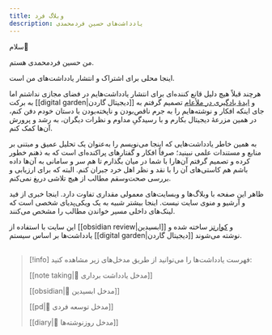 ```yaml
---
title: وبلاگ فرد
description: یادداشت‌های حسین فردمحمدی
---
```

سلام👋

من حسین فردمحمدی هستم.

اینجا محلی برای اشتراک و انتشار یادداشت‌های من است.

هرچند قبلاً هیچ دلیل قانع کننده‌ای برای انتشار یادداشت‌هایم در فضای مجازی نداشتم اما به برکت  [[digital garden|دیجیتال گاردن]] و [ایدۀ یادگیری در ملأعام](https://www.swyx.io/learn-in-public)  تصمیم گرفتم به جای اینکه افکار و نوشته‌هایم را به جرم ناقص‌بودن و ناپخته‌بودن با دستان خودم دفن کنم، در همین مزرعۀ دیجیتال بکارم و با رسیدگیِ مداوم و نظرات دیگران، به رشد و پرورش آن‌ها کمک کنم.

به همین خاطر یادداشت‌هایی که اینجا می‌نویسم را به‌عنوان یک تحلیل عمیق و مبتنی بر منابع و مستندات علمی نبینید؛ صرفاً افکار و گفتارهای پراکنده‌ای است که به ذهنم خطور کرده و تصمیم گرفتم آن‌هارا با شما در میان بگذارم تا هم سر و سامانی به آن‌ها داده باشم هم کاستی‌های آن را با نقد و نظر اهل خرد جبران کنم. البته که برای ارزیابی و بررسی صحت‌وسقم مطالب از هیچ تلاشی دریغ نمی‌کنم.

ظاهر این صفحه با وبلاگ‌ها و وبسایت‌های معمولی مقداری تفاوت دارد. اینجا خبری از فید و آرشیو و منوی سایت  نیست. اینجا بیشتر شبیه به یک ویکی‌پدیای شخصی است که لینک‌های داخلی مسیر خواندن مطالب را مشخص می‌کنند.

این سایت با استفاده از [[obsidian review|ابسیدین]] و [کوارتز](https://quartz.jzhao.xyz/) ساخته شده و یادداشت‌ها بر اساس سیستم [[digital garden|دیجیتال گاردن]] نوشته می‌شوند.
<br/> <br/>

> [!info] فهرست یادداشت‌ها را می‌توانید از طریق مدخل‌های زیر مشاهده کنید:
> 
> [[note taking|📝 مدخل یادداشت برداری]]
> 
> [[obsidian|🔮 مدخل ابسیدین]]
> 
> [[pd|🎯 مدخل توسعه فردی]]
> 
> [[diary|📅 مدخل روزنوشته‌ها]]
> 

